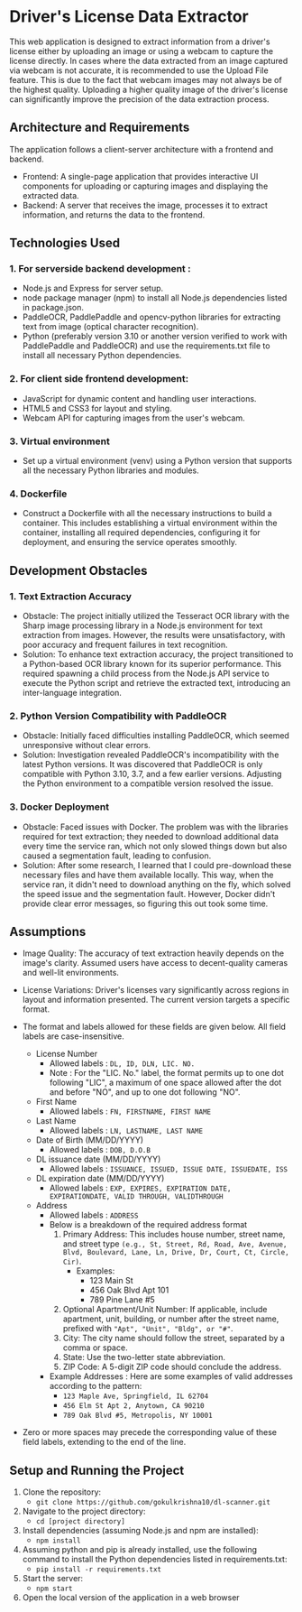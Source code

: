 # Driver's License Data Extractor

This web application is designed to extract information from a driver's license either by uploading an image or using a webcam to capture the license directly. In cases where the data extracted from an image captured via webcam is not accurate, it is recommended to use the Upload File feature. This is due to the fact that webcam images may not always be of the highest quality. Uploading a higher quality image of the driver's license can significantly improve the precision of the data extraction process.

## Architecture and Requirements

The application follows a client-server architecture with a frontend and backend.
- Frontend: A single-page application that provides interactive UI components for uploading or capturing images and displaying the extracted data. 
- Backend: A server that receives the image, processes it to extract information, and returns the data to the frontend.


## Technologies Used

### 1. For serverside backend development :
- Node.js and Express for server setup.
- node package manager (npm) to install all Node.js dependencies listed in package.json.
- PaddleOCR, PaddlePaddle and opencv-python libraries for extracting text from image (optical character recognition).
- Python (preferably version 3.10 or another version verified to work with PaddlePaddle and PaddleOCR) and use the requirements.txt file to install all necessary Python dependencies.

### 2. For client side frontend development:
- JavaScript for dynamic content and handling user interactions.
- HTML5 and CSS3 for layout and styling. 
- Webcam API for capturing images from the user's webcam.

### 3. Virtual environment
- Set up a virtual environment (venv) using a Python version that supports all the necessary Python libraries and modules.

### 4. Dockerfile

- Construct a Dockerfile with all the necessary instructions to build a container. This includes establishing a virtual environment within the container, installing all required dependencies, configuring it for deployment, and ensuring the service operates smoothly.

## Development Obstacles

### 1. Text Extraction Accuracy
- Obstacle: The project initially utilized the Tesseract OCR library with the Sharp image processing library in a Node.js environment for text extraction from images. However, the results were unsatisfactory, with poor accuracy and frequent failures in text recognition.
- Solution: To enhance text extraction accuracy, the project transitioned to a Python-based OCR library known for its superior performance. This required spawning a child process from the Node.js API service to execute the Python script and retrieve the extracted text, introducing an inter-language integration.

### 2. Python Version Compatibility with PaddleOCR
- Obstacle: Initially faced difficulties installing PaddleOCR, which seemed unresponsive without clear errors.
- Solution: Investigation revealed PaddleOCR's incompatibility with the latest Python versions. It was discovered that PaddleOCR is only compatible with Python 3.10, 3.7, and a few earlier versions. Adjusting the Python environment to a compatible version resolved the issue.

### 3. Docker Deployment
- Obstacle: Faced issues with Docker. The problem was with the libraries required for text extraction; they needed to download additional data every time the service ran, which not only slowed things down but also caused a segmentation fault, leading to confusion.
- Solution: After some research, I learned that I could pre-download these necessary files and have them available locally. This way, when the service ran, it didn't need to download anything on the fly, which solved the speed issue and the segmentation fault. However, Docker didn't provide clear error messages, so figuring this out took some time.


## Assumptions

- Image Quality: The accuracy of text extraction heavily depends on the image's clarity. Assumed users have access to decent-quality cameras and well-lit environments.
- License Variations: Driver's licenses vary significantly across regions in layout and information presented. The current version targets a specific format. 
- The format and labels allowed for these fields are given below. All field labels are case-insensitive.
  - License Number
    - Allowed labels : `DL, ID, DLN, LIC. NO.` 
    - Note : For the "LIC. No." label, the format permits up to one dot following "LIC", a maximum of one space allowed after the dot and before "NO", and up to one dot following "NO".
  - First Name
    - Allowed labels : `FN, FIRSTNAME, FIRST NAME`
  - Last Name
    - Allowed labels : `LN, LASTNAME, LAST NAME`
  - Date of Birth (MM/DD/YYYY)
    - Allowed labels : `DOB, D.O.B`
  - DL issuance date (MM/DD/YYYY)
    - Allowed labels : `ISSUANCE, ISSUED, ISSUE DATE, ISSUEDATE, ISS`
  - DL expiration date (MM/DD/YYYY)
    - Allowed labels : `EXP, EXPIRES, EXPIRATION DATE, EXPIRATIONDATE, VALID THROUGH, VALIDTHROUGH`
  - Address
    - Allowed labels : `ADDRESS`
    - Below is a breakdown of the required address format
      1. Primary Address: This includes house number, street name, and street type `(e.g., St, Street, Rd, Road, Ave, Avenue, Blvd, Boulevard, Lane, Ln, Drive, Dr, Court, Ct, Circle, Cir)`. 
         - Examples:
           - 123 Main St 
           - 456 Oak Blvd Apt 101
           - 789 Pine Lane #5
      2. Optional Apartment/Unit Number: If applicable, include apartment, unit, building, or number after the street name, prefixed with `"Apt", "Unit", "Bldg", or "#"`.
      3. City: The city name should follow the street, separated by a comma or space.
      4. State: Use the two-letter state abbreviation.
      5. ZIP Code: A 5-digit ZIP code should conclude the address.
    - Example Addresses : Here are some examples of valid addresses according to the pattern:
      - `123 Maple Ave, Springfield, IL 62704`
      - `456 Elm St Apt 2, Anytown, CA 90210`
      - `789 Oak Blvd #5, Metropolis, NY 10001`
      
- Zero or more spaces may precede the corresponding value of these field labels, extending to the end of the line.


## Setup and Running the Project

1. Clone the repository:
   - `git clone https://github.com/gokulkrishna10/dl-scanner.git`
2. Navigate to the project directory:
   - `cd [project directory]`
3. Install dependencies (assuming Node.js and npm are installed):
   - `npm install`
4. Assuming python and pip is already installed, use the following command to install the Python dependencies listed in requirements.txt:
   - `pip install -r requirements.txt`
5. Start the server:
   - `npm start`
6. Open the local version of the application in a web browser



